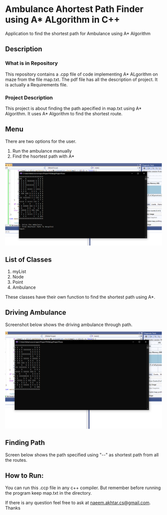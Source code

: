# Ambulance Ahortest Path Finder using A* ALgorithm in C++
Application to find the shortest path for Ambulance using A* Algorithm

## Description
### What is in Repository
This repository contains a .cpp file of code implementing A* ALgorithm on maze from the file map.txt. The pdf file has all the description of project. It is actually a Requirements file.

### Project Description
This project is about finding the path apecified in map.txt using A* Algorithm. It uses A* Algorithm to find the shortest route.

## Menu
There are two options for the user.
  1. Run the ambulance manually
  2. Find the hsortest path with A*
 
 ![Alt text](1.png?raw=true "Optional Title")
 
## List of Classes
  1. myList
  2. Node
  3. Point
  4. Ambulance
 
These classes have their own function to find the shortest path using A*. 

## Driving Ambulance
Screenshot below shows the driving ambulance through path.


 ![Alt text](2.png?raw=true "Optional Title")
 
 
 ## Finding Path
 Screen below shows the path specified using "--" as shortest path from all the routes.
 
 ## How to Run:

You can run this .ccp file in any c++ compiler. But remember before running the program keep map.txt in the directory.

If there is any question feel free to ask at naeem.akhtar.cs@gmail.com. Thanks

